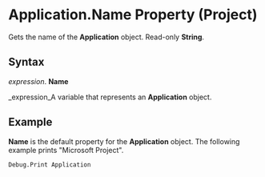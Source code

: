 
# Application.Name Property (Project)

Gets the name of the  **Application** object. Read-only **String**.


## Syntax

 _expression_. **Name**

 _expression_A variable that represents an  **Application** object.


## Example

 **Name** is the default property for the **Application** object. The following example prints "Microsoft Project".


```
Debug.Print Application
```

